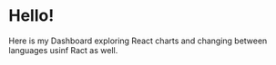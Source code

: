 # Hello!

Here is my Dashboard exploring React charts and changing between languages usinf Ract as well.
